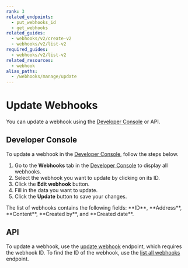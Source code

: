 ```yaml
---
rank: 3
related_endpoints:
  - put_webhooks_id
  - get_webhooks
related_guides:
  - webhooks/v2/create-v2
  - webhooks/v2/list-v2
required_guides:
  - webhooks/v2/list-v2
related_resources:
  - webhook
alias_paths:
  - /webhooks/manage/update
---
```


# Update Webhooks

You can update a webhook using the [Developer Console][console] or API.

## Developer Console

To update a webhook in the [Developer Console][console], follow the steps below.

1. Go to the **Webhooks** tab in the [Developer Console][console] to display all webhooks.
2. Select the webhook you want to update by clicking on its ID.
3. Click the **Edit webhook** button.
4. Fill in the data you want to update.
5. Click the **Update** button to save your changes.

<Message type='notice'>
  The list of webhooks contains the following fields:
  **ID**, **Address**, **Content**, **Created by**,
  and **Created date**.
</Message>

## API

To update a webhook, use the [update webhook][2] endpoint,
which requires the webhook ID. To find the ID of the webhook, use the
[list all webhooks][1] endpoint.

<Samples id='put_webhooks_id'></Samples>

[1]: g://webhooks/v2/list-v2
[2]: e://put-webhooks-id
[console]: https://app.box.com/developers/console
